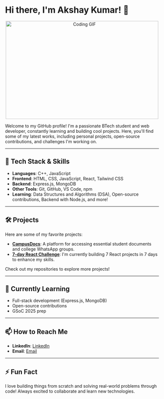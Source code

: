 # Hi there, I'm Akshay Kumar! 👋
<p align="center">
  <img src="https://i.giphy.com/media/v1.Y2lkPTc5MGI3NjExczNsZnZnODR1YTc2a3Znd3BwY2tueGNsdHN4b3d4cHAyeGEwanlpMiZlcD12MV9pbnRlcm5hbF9naWZfYnlfaWQmY3Q9Zw/bGgsc5mWoryfgKBx1u/giphy.gif" alt="Coding GIF" width="500" height="320"/>
</p>

Welcome to my GitHub profile! I'm a passionate BTech student and web developer, constantly learning and building cool projects. Here, you'll find some of my latest works, including personal projects, open-source contributions, and challenges I'm working on.

---

## 🔧 Tech Stack & Skills
- **Languages**: C++, JavaScript
- **Frontend**: HTML, CSS, JavaScript, React, Tailwind CSS
- **Backend**: Express.js, MongoDB
- **Other Tools**: Git, GitHub, VS Code, npm
- **Learning**: Data Structures and Algorithms (DSA), Open-source contributions, Backend with Node.js, and more!

---

## 🛠 Projects
Here are some of my favorite projects:
- **[CampusDocs](https://github.com/akshay/CampusDocs)**: A platform for accessing essential student documents and college WhatsApp groups.
- **[7-day React Challenge](https://akshay0712-dev.github.io/project/)**: I'm currently building 7 React projects in 7 days to enhance my skills.

Check out my repositories to explore more projects!

---

## 🌱 Currently Learning
- Full-stack development (Express.js, MongoDB)
- Open-source contributions
- GSoC 2025 prep

---

## 📫 How to Reach Me
- **LinkedIn**: [LinkedIn](https://www.linkedin.com/in/akshay-kumar-93b487215/)
- **Email**: [Email](akshayrishu4@gmail.com)

---

## ⚡ Fun Fact
I love building things from scratch and solving real-world problems through code! Always excited to collaborate and learn new technologies.


<!---
akshay0712-dev/akshay0712-dev is a ✨ special ✨ repository because its `README.md` (this file) appears on your GitHub profile.
You can click the Preview link to take a look at your changes.
--->
